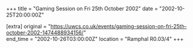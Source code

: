 +++
title = "Gaming Session on Fri 25th October 2002"
date = "2002-10-25T20:00:00Z"

[extra]
original = "https://uwcs.co.uk/events/gaming-session-on-fri-25th-october-2002-1474488934156/"    
end_time = "2002-10-26T03:00:00Z"
location = "Ramphal R0.03/4"
+++



